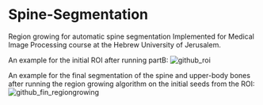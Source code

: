 # Spine-Segmentation
Region growing for automatic spine segmentation
Implemented for Medical Image Processing course at the Hebrew University of Jerusalem.

An example for the initial ROI after running partB:
![github_roi](https://user-images.githubusercontent.com/23454156/46012884-3c791200-c0d3-11e8-9ecd-a049cf8931e0.png)

An example for the final segmentation of the spine and upper-body bones after running the region growing algorithm on the initial seeds from the ROI: 
![github_fin_regiongrowing](https://user-images.githubusercontent.com/23454156/46012914-4bf85b00-c0d3-11e8-9c5d-b9cdaa29acad.png)

